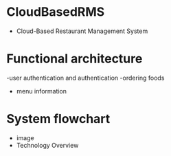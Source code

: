 # CloudBasedRMS
- Cloud-Based Restaurant Management System
# Functional architecture
-user authentication and authentication 
-ordering foods
- menu information 
# System flowchart
- image
- Technology Overview
